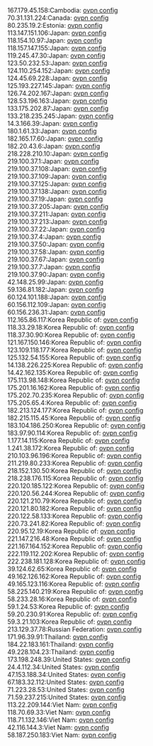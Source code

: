 167.179.45.158:Cambodia: [ovpn config](vpn/167_179_45_158.ovpn)  
70.31.131.224:Canada: [ovpn config](vpn/70_31_131_224.ovpn)  
80.235.19.2:Estonia: [ovpn config](vpn/80_235_19_2.ovpn)  
113.147.151.106:Japan: [ovpn config](vpn/113_147_151_106.ovpn)  
118.154.10.97:Japan: [ovpn config](vpn/118_154_10_97.ovpn)  
118.157.147.155:Japan: [ovpn config](vpn/118_157_147_155.ovpn)  
119.245.47.30:Japan: [ovpn config](vpn/119_245_47_30.ovpn)  
123.50.232.53:Japan: [ovpn config](vpn/123_50_232_53.ovpn)  
124.110.254.152:Japan: [ovpn config](vpn/124_110_254_152.ovpn)  
124.45.69.228:Japan: [ovpn config](vpn/124_45_69_228.ovpn)  
125.193.227.145:Japan: [ovpn config](vpn/125_193_227_145.ovpn)  
126.74.202.167:Japan: [ovpn config](vpn/126_74_202_167.ovpn)  
128.53.196.163:Japan: [ovpn config](vpn/128_53_196_163.ovpn)  
133.175.202.87:Japan: [ovpn config](vpn/133_175_202_87.ovpn)  
133.218.235.245:Japan: [ovpn config](vpn/133_218_235_245.ovpn)  
14.3.166.39:Japan: [ovpn config](vpn/14_3_166_39.ovpn)  
180.1.61.33:Japan: [ovpn config](vpn/180_1_61_33.ovpn)  
182.165.17.60:Japan: [ovpn config](vpn/182_165_17_60.ovpn)  
182.20.43.6:Japan: [ovpn config](vpn/182_20_43_6.ovpn)  
218.228.210.10:Japan: [ovpn config](vpn/218_228_210_10.ovpn)  
219.100.37.1:Japan: [ovpn config](vpn/219_100_37_1.ovpn)  
219.100.37.108:Japan: [ovpn config](vpn/219_100_37_108.ovpn)  
219.100.37.109:Japan: [ovpn config](vpn/219_100_37_109.ovpn)  
219.100.37.125:Japan: [ovpn config](vpn/219_100_37_125.ovpn)  
219.100.37.138:Japan: [ovpn config](vpn/219_100_37_138.ovpn)  
219.100.37.19:Japan: [ovpn config](vpn/219_100_37_19.ovpn)  
219.100.37.205:Japan: [ovpn config](vpn/219_100_37_205.ovpn)  
219.100.37.211:Japan: [ovpn config](vpn/219_100_37_211.ovpn)  
219.100.37.213:Japan: [ovpn config](vpn/219_100_37_213.ovpn)  
219.100.37.22:Japan: [ovpn config](vpn/219_100_37_22.ovpn)  
219.100.37.4:Japan: [ovpn config](vpn/219_100_37_4.ovpn)  
219.100.37.50:Japan: [ovpn config](vpn/219_100_37_50.ovpn)  
219.100.37.58:Japan: [ovpn config](vpn/219_100_37_58.ovpn)  
219.100.37.67:Japan: [ovpn config](vpn/219_100_37_67.ovpn)  
219.100.37.7:Japan: [ovpn config](vpn/219_100_37_7.ovpn)  
219.100.37.90:Japan: [ovpn config](vpn/219_100_37_90.ovpn)  
42.148.25.99:Japan: [ovpn config](vpn/42_148_25_99.ovpn)  
59.136.81.182:Japan: [ovpn config](vpn/59_136_81_182.ovpn)  
60.124.101.188:Japan: [ovpn config](vpn/60_124_101_188.ovpn)  
60.156.112.109:Japan: [ovpn config](vpn/60_156_112_109.ovpn)  
60.156.236.31:Japan: [ovpn config](vpn/60_156_236_31.ovpn)  
112.165.86.117:Korea Republic of: [ovpn config](vpn/112_165_86_117.ovpn)  
118.33.29.18:Korea Republic of: [ovpn config](vpn/118_33_29_18.ovpn)  
118.37.30.90:Korea Republic of: [ovpn config](vpn/118_37_30_90.ovpn)  
121.167.150.146:Korea Republic of: [ovpn config](vpn/121_167_150_146.ovpn)  
123.109.118.177:Korea Republic of: [ovpn config](vpn/123_109_118_177.ovpn)  
125.132.54.155:Korea Republic of: [ovpn config](vpn/125_132_54_155.ovpn)  
14.138.226.225:Korea Republic of: [ovpn config](vpn/14_138_226_225.ovpn)  
14.42.162.135:Korea Republic of: [ovpn config](vpn/14_42_162_135.ovpn)  
175.113.98.148:Korea Republic of: [ovpn config](vpn/175_113_98_148.ovpn)  
175.201.16.162:Korea Republic of: [ovpn config](vpn/175_201_16_162.ovpn)  
175.202.70.235:Korea Republic of: [ovpn config](vpn/175_202_70_235.ovpn)  
175.205.65.4:Korea Republic of: [ovpn config](vpn/175_205_65_4.ovpn)  
182.213.124.177:Korea Republic of: [ovpn config](vpn/182_213_124_177.ovpn)  
182.215.115.45:Korea Republic of: [ovpn config](vpn/182_215_115_45.ovpn)  
183.104.186.250:Korea Republic of: [ovpn config](vpn/183_104_186_250.ovpn)  
183.97.90.114:Korea Republic of: [ovpn config](vpn/183_97_90_114.ovpn)  
1.177.14.115:Korea Republic of: [ovpn config](vpn/1_177_14_115.ovpn)  
1.241.38.172:Korea Republic of: [ovpn config](vpn/1_241_38_172.ovpn)  
210.103.96.196:Korea Republic of: [ovpn config](vpn/210_103_96_196.ovpn)  
211.219.80.233:Korea Republic of: [ovpn config](vpn/211_219_80_233.ovpn)  
218.152.130.50:Korea Republic of: [ovpn config](vpn/218_152_130_50.ovpn)  
218.238.176.115:Korea Republic of: [ovpn config](vpn/218_238_176_115.ovpn)  
220.120.185.122:Korea Republic of: [ovpn config](vpn/220_120_185_122.ovpn)  
220.120.56.244:Korea Republic of: [ovpn config](vpn/220_120_56_244.ovpn)  
220.121.210.79:Korea Republic of: [ovpn config](vpn/220_121_210_79.ovpn)  
220.121.80.182:Korea Republic of: [ovpn config](vpn/220_121_80_182.ovpn)  
220.122.58.133:Korea Republic of: [ovpn config](vpn/220_122_58_133.ovpn)  
220.73.241.82:Korea Republic of: [ovpn config](vpn/220_73_241_82.ovpn)  
220.95.12.19:Korea Republic of: [ovpn config](vpn/220_95_12_19.ovpn)  
221.147.216.48:Korea Republic of: [ovpn config](vpn/221_147_216_48.ovpn)  
221.167.164.152:Korea Republic of: [ovpn config](vpn/221_167_164_152.ovpn)  
222.119.112.202:Korea Republic of: [ovpn config](vpn/222_119_112_202.ovpn)  
222.238.181.128:Korea Republic of: [ovpn config](vpn/222_238_181_128.ovpn)  
39.124.62.65:Korea Republic of: [ovpn config](vpn/39_124_62_65.ovpn)  
49.162.126.162:Korea Republic of: [ovpn config](vpn/49_162_126_162.ovpn)  
49.165.123.116:Korea Republic of: [ovpn config](vpn/49_165_123_116.ovpn)  
58.225.140.219:Korea Republic of: [ovpn config](vpn/58_225_140_219.ovpn)  
58.233.28.16:Korea Republic of: [ovpn config](vpn/58_233_28_16.ovpn)  
59.1.24.53:Korea Republic of: [ovpn config](vpn/59_1_24_53.ovpn)  
59.20.230.91:Korea Republic of: [ovpn config](vpn/59_20_230_91.ovpn)  
59.3.21.103:Korea Republic of: [ovpn config](vpn/59_3_21_103.ovpn)  
213.129.37.78:Russian Federation: [ovpn config](vpn/213_129_37_78.ovpn)  
171.96.39.91:Thailand: [ovpn config](vpn/171_96_39_91.ovpn)  
184.22.183.161:Thailand: [ovpn config](vpn/184_22_183_161.ovpn)  
49.228.104.23:Thailand: [ovpn config](vpn/49_228_104_23.ovpn)  
173.198.248.39:United States: [ovpn config](vpn/173_198_248_39.ovpn)  
24.4.112.34:United States: [ovpn config](vpn/24_4_112_34.ovpn)  
47.153.188.34:United States: [ovpn config](vpn/47_153_188_34.ovpn)  
67.183.32.112:United States: [ovpn config](vpn/67_183_32_112.ovpn)  
71.223.28.53:United States: [ovpn config](vpn/71_223_28_53.ovpn)  
71.59.237.215:United States: [ovpn config](vpn/71_59_237_215.ovpn)  
113.22.209.144:Viet Nam: [ovpn config](vpn/113_22_209_144.ovpn)  
118.70.69.33:Viet Nam: [ovpn config](vpn/118_70_69_33.ovpn)  
118.71.132.146:Viet Nam: [ovpn config](vpn/118_71_132_146.ovpn)  
42.116.144.3:Viet Nam: [ovpn config](vpn/42_116_144_3.ovpn)  
58.187.250.183:Viet Nam: [ovpn config](vpn/58_187_250_183.ovpn)  
